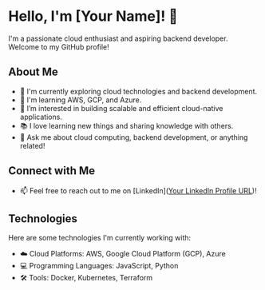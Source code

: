 # Hello, I'm [Your Name]! 👋

I'm a passionate cloud enthusiast and aspiring backend developer. Welcome to my GitHub profile! 

## About Me

- 💼 I'm currently exploring cloud technologies and backend development.
- 🌱 I'm learning AWS, GCP, and Azure.
- 🔭 I’m interested in building scalable and efficient cloud-native applications.
- 📚 I love learning new things and sharing knowledge with others.
- 💬 Ask me about cloud computing, backend development, or anything related!

## Connect with Me

- 📫 Feel free to reach out to me on [LinkedIn]([Your LinkedIn Profile URL](https://www.linkedin.com/in/almeiza-arvin-muzaki-2b231919b/))!

## Technologies

Here are some technologies I'm currently working with:

- ☁️ Cloud Platforms: AWS, Google Cloud Platform (GCP), Azure
- 💻 Programming Languages: JavaScript, Python
- 🛠️ Tools: Docker, Kubernetes, Terraform

